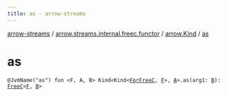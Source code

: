 ```yaml
---
title: as - arrow-streams
---
```


[arrow-streams](../../index.html) / [arrow.streams.internal.freec.functor](../index.html) / [arrow.Kind](index.html) / [as](./as.html)

# as

`@JvmName("as") fun <F, A, B> Kind<Kind<`[`ForFreeC`](../../arrow.streams.internal/-for-free-c.html)`, `[`F`](as.html#F)`>, `[`A`](as.html#A)`>.as(arg1: `[`B`](as.html#B)`): `[`FreeC`](../../arrow.streams.internal/-free-c/index.html)`<`[`F`](as.html#F)`, `[`B`](as.html#B)`>`